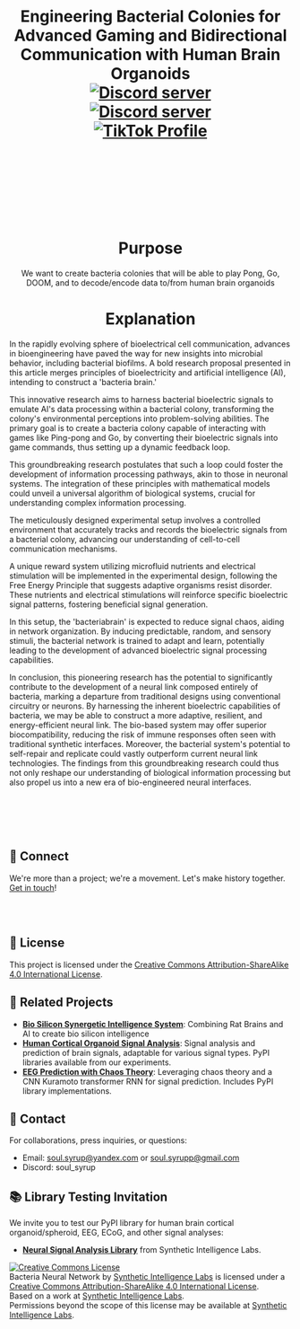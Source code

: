 <h1 align="center">Engineering Bacterial Colonies for Advanced Gaming and Bidirectional Communication with Human Brain Organoids

<div align="center">
  <a href="https://discord.gg/mJECK72VhD">
    <img src="https://img.shields.io/static/v1?label=Unlimited%20Research%20Cooperative&message=Join%20Now&color=7289DA&logo=discord&style=for-the-badge" alt="Discord server">
  </a>
</div>
<div align="center">
  <a href="https://discord.gg/HBHGvDxDmt">
    <img src="https://img.shields.io/static/v1?label=Metaverse%20Crowdsource&message=450%20Members&color=7289DA&logo=discord&style=for-the-badge" alt="Discord server">
  </a>
</div>

<div align="center">
  <a href="https://www.tiktok.com/@metaversecrowdsourcebr">
    <img src="https://img.shields.io/badge/TikTok-%40metaversecrowdsourcebr-ff0080?style=for-the-badge&logo=tiktok&logoColor=white&labelColor=000000" alt="TikTok Profile">
  </a>
</div>

<br>
<br>


<br>
<br>
<h1 align="center">Purpose</h1>

<p align="center">We want to create bacteria colonies that will be able to play Pong, Go, DOOM, and to decode/encode data to/from human brain organoids</p>

<h1 align="center">Explanation</h1>


In the rapidly evolving sphere of bioelectrical cell communication, advances in bioengineering have paved the way for new insights into microbial behavior, including bacterial biofilms. A bold research proposal presented in this article merges principles of bioelectricity and artificial intelligence (AI), intending to construct a 'bacteria brain.'

This innovative research aims to harness bacterial bioelectric signals to emulate AI's data processing within a bacterial colony, transforming the colony's environmental perceptions into problem-solving abilities. The primary goal is to create a bacteria colony capable of interacting with games like Ping-pong and Go, by converting their bioelectric signals into game commands, thus setting up a dynamic feedback loop.

This groundbreaking research postulates that such a loop could foster the development of information processing pathways, akin to those in neuronal systems. The integration of these principles with mathematical models could unveil a universal algorithm of biological systems, crucial for understanding complex information processing.

The meticulously designed experimental setup involves a controlled environment that accurately tracks and records the bioelectric signals from a bacterial colony, advancing our understanding of cell-to-cell communication mechanisms.

A unique reward system utilizing microfluid nutrients and electrical stimulation will be implemented in the experimental design, following the Free Energy Principle that suggests adaptive organisms resist disorder. These nutrients and electrical stimulations will reinforce specific bioelectric signal patterns, fostering beneficial signal generation.

In this setup, the 'bacteriabrain' is expected to reduce signal chaos, aiding in network organization. By inducing predictable, random, and sensory stimuli, the bacterial network is trained to adapt and learn, potentially leading to the development of advanced bioelectric signal processing capabilities.

In conclusion, this pioneering research has the potential to significantly contribute to the development of a neural link composed entirely of bacteria, marking a departure from traditional designs using conventional circuitry or neurons. By harnessing the inherent bioelectric capabilities of bacteria, we may be able to construct a more adaptive, resilient, and energy-efficient neural link. The bio-based system may offer superior biocompatibility, reducing the risk of immune responses often seen with traditional synthetic interfaces. Moreover, the bacterial system's potential to self-repair and replicate could vastly outperform current neural link technologies. The findings from this groundbreaking research could thus not only reshape our understanding of biological information processing but also propel us into a new era of bio-engineered neural interfaces.


<br>
<br>
<br>
<br>





## 🤝 Connect
We're more than a project; we're a movement. Let's make history together. [Get in touch](https://github.com/Synthetic-Intelligence-Labs)!

<br>
<br>

## 📄 License
This project is licensed under the [Creative Commons Attribution-ShareAlike 4.0 International License](http://creativecommons.org/licenses/by-sa/4.0/).

## 🧬 Related Projects
- [**Bio Silicon Synergetic Intelligence System**](https://github.com/Unlimited-Research-Cooperative/Bio-Silicon-Synergetic-Intelligence-System): Combining Rat Brains and AI to create bio silicon intelligence
- [**Human Cortical Organoid Signal Analysis**](https://github.com/Unlimited-Research-Cooperative/human-cortical-organoid-signal-analysis): Signal analysis and prediction of brain signals, adaptable for various signal types. PyPI libraries available from our experiments.
- [**EEG Prediction with Chaos Theory**](https://github.com/Metaverse-Crowdsource/EEG-tES-Chaos-Neural-Net): Leveraging chaos theory and a CNN Kuramoto transformer RNN for signal prediction. Includes PyPI library implementations.

## 📩 Contact
For collaborations, press inquiries, or questions:
- Email: [soul.syrup@yandex.com](mailto:soul.syrup@yandex.com) or [soul.syrupp@gmail.com](mailto:soul.syrupp@gmail.com)
- Discord: soul_syrup


## 📚 Library Testing Invitation
We invite you to test our PyPI library for human brain cortical organoid/spheroid, EEG, ECoG, and other signal analyses:
- [**Neural Signal Analysis Library**](https://pypi.org/project/neural-signal-analysis/0.2.8/) from Synthetic Intelligence Labs.

<a rel="license" href="http://creativecommons.org/licenses/by-sa/4.0/"><img alt="Creative Commons License" style="border-width:0" src="https://i.creativecommons.org/l/by-sa/4.0/88x31.png" /></a><br /><span xmlns:dct="http://purl.org/dc/terms/" property="dct:title">Bacteria Neural Network</span> by <a xmlns:cc="http://creativecommons.org/ns#" href="https://github.com/Synthetic-Intelligence-Labs" property="cc:attributionName" rel="cc:attributionURL">Synthetic Intelligence Labs</a> is licensed under a <a rel="license" href="http://creativecommons.org/licenses/by-sa/4.0/">Creative Commons Attribution-ShareAlike 4.0 International License</a>.<br />Based on a work at <a xmlns:dct="http://purl.org/dc/terms/" href="https://github.com/Synthetic-Intelligence-Labs" rel="dct:source">Synthetic Intelligence Labs</a>.<br />Permissions beyond the scope of this license may be available at <a xmlns:cc="http://creativecommons.org/ns#" href="https://github.com/Synthetic-Intelligence-Labs" rel="cc:morePermissions">Synthetic Intelligence Labs</a>.

